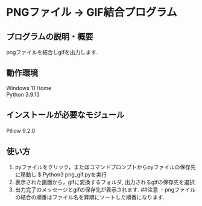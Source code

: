 # PNGファイル → GIF結合プログラム
## プログラムの説明・概要
pngファイルを結合しgifを出力します. 
## 動作環境
Windows 11 Home  
Python 3.9.13
## インストールが必要なモジュール
Pillow 9.2.0 　
## 使い方 
1. pyファイルをクリック，またはコマンドプロンプトからpyファイルの保存先に移動し $ Python3 png_gif.pyを実行
2. 表示された画面から，gifに変換するフォルダ, 出力されるgifの保存先を選択
3. 出力完了のメッセージとgifの保存先が表示されます.
##注意
・pngファイルの結合の順番はファイル名を昇順にソートした順番になります. 

